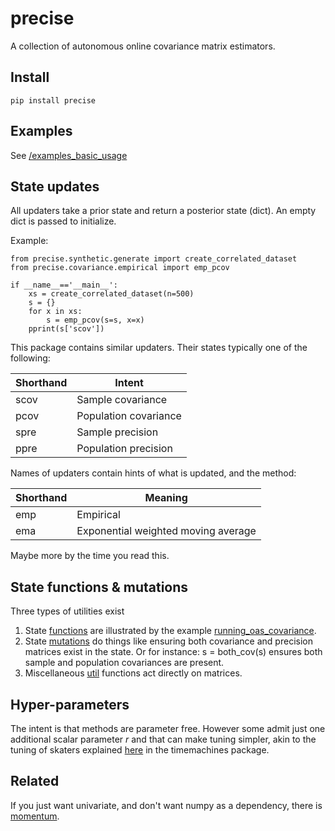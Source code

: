 # precise

A collection of autonomous online covariance matrix estimators. 

## Install 

    pip install precise 
    
## Examples
See [/examples_basic_usage](https://github.com/microprediction/precise/tree/main/examples_basic_usage)


## State updates  
All updaters take a prior state and return a posterior state (dict). An empty dict is passed to initialize. 

Example: 

    from precise.synthetic.generate import create_correlated_dataset
    from precise.covariance.empirical import emp_pcov
 
    if __name__=='__main__':
        xs = create_correlated_dataset(n=500)
        s = {}
        for x in xs:
            s = emp_pcov(s=s, x=x)
        pprint(s['scov'])
     
This package contains similar updaters. Their states typically one of the following:

| Shorthand | Intent                |
|-----------|-----------------------|
| scov      | Sample covariance     |
| pcov      | Population covariance |
| spre      | Sample precision      |
| ppre      | Population precision  |
     
     
Names of updaters contain hints of what is updated, and the method:

| Shorthand | Meaning               |
|-----------|-----------------------|
| emp       | Empirical     |
| ema      | Exponential weighted moving average |

Maybe more by the time you read this. 
     
## State functions & mutations
Three types of utilities exist

   1. State [functions](https://github.com/microprediction/precise/blob/main/precise/covariance/statefunctions.py) are illustrated by the example [running_oas_covariance](https://github.com/microprediction/precise/blob/main/examples_basic_usage/running_oas_covariance.py). 
   2. State [mutations](https://github.com/microprediction/precise/blob/main/precise/covariance/statemutations.py) do things like ensuring both covariance and precision matrices exist in the state. Or for instance:  s = both_cov(s) ensures both sample and population covariances are present. 
   3. Miscellaneous [util](https://github.com/microprediction/precise/blob/main/precise/covariance/util.py) functions act directly on matrices. 
     

## Hyper-parameters
The intent is that methods are parameter free. However some admit just one additional scalar parameter *r* and that can make tuning simpler, akin to the tuning of skaters explained [here](https://github.com/microprediction/timemachines/tree/main/timemachines/skatertools/tuning) in the timemachines package. 


## Related 

If you just want univariate, and don't want numpy as a dependency, there is [momentum](https://github.com/microprediction/momentum). 

